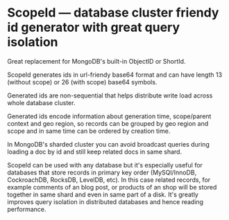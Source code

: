 # ScopeId — database cluster friendy id generator with great query isolation

Great replacement for MongoDB's built-in ObjectID or ShortId. 

ScopeId generates ids in url-friendy base64 format and can have length 13 (without scope) or 26 (with scope) base64 symbols.

Generated ids are non-sequential that helps distribute write load across whole database cluster.

Generated ids encode information about generation time, scope/parent context and geo region, so records can be grouped by geo region and scope and in same time can be ordered by creation time.  

In MongoDB's sharded cluster you can avoid broadcast queries during loading a doc by id and still keep related docs in same shard.

ScopeId can be used with any database but it's especially useful for databases that store records in primary key order (MySQl/InnoDB, CockroachDB, RocksDB, LevelDB, etc). In this case related records, for example comments of an blog post, or products of an shop will be stored together in same shard and even in same part of a disk. It's greatly improves query isolation in distributed databases and hence reading performance.

